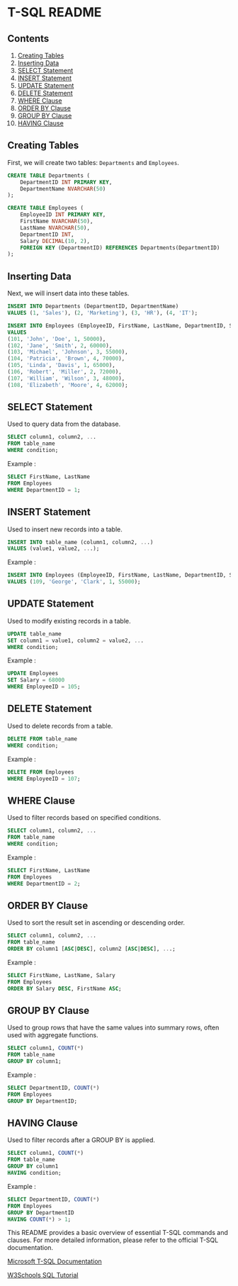 # T-SQL README

## Contents
1. [Creating Tables](#creating-tables)
2. [Inserting Data](#inserting-data)
3. [SELECT Statement](#select-statement)
4. [INSERT Statement](#insert-statement)
5. [UPDATE Statement](#update-statement)
6. [DELETE Statement](#delete-statement)
7. [WHERE Clause](#where-clause)
8. [ORDER BY Clause](#order-by-clause)
9. [GROUP BY Clause](#group-by-clause)
10. [HAVING Clause](#having-clause)

## Creating Tables
First, we will create two tables: `Departments` and `Employees`.

```sql
CREATE TABLE Departments (
    DepartmentID INT PRIMARY KEY,
    DepartmentName NVARCHAR(50)
);

CREATE TABLE Employees (
    EmployeeID INT PRIMARY KEY,
    FirstName NVARCHAR(50),
    LastName NVARCHAR(50),
    DepartmentID INT,
    Salary DECIMAL(10, 2),
    FOREIGN KEY (DepartmentID) REFERENCES Departments(DepartmentID)
);
```

## Inserting Data

Next, we will insert data into these tables.

```sql
INSERT INTO Departments (DepartmentID, DepartmentName)
VALUES (1, 'Sales'), (2, 'Marketing'), (3, 'HR'), (4, 'IT');

INSERT INTO Employees (EmployeeID, FirstName, LastName, DepartmentID, Salary)
VALUES
(101, 'John', 'Doe', 1, 50000),
(102, 'Jane', 'Smith', 2, 60000),
(103, 'Michael', 'Johnson', 3, 55000),
(104, 'Patricia', 'Brown', 4, 70000),
(105, 'Linda', 'Davis', 1, 65000),
(106, 'Robert', 'Miller', 2, 72000),
(107, 'William', 'Wilson', 3, 48000),
(108, 'Elizabeth', 'Moore', 4, 62000);
```

## SELECT Statement

Used to query data from the database.

```sql
SELECT column1, column2, ...
FROM table_name
WHERE condition;
```

Example : 
```sql
SELECT FirstName, LastName
FROM Employees
WHERE DepartmentID = 1;
```

## INSERT Statement

Used to insert new records into a table.

```sql
INSERT INTO table_name (column1, column2, ...)
VALUES (value1, value2, ...);
```

Example : 
```sql
INSERT INTO Employees (EmployeeID, FirstName, LastName, DepartmentID, Salary)
VALUES (109, 'George', 'Clark', 1, 55000);
```

## UPDATE Statement

Used to modify existing records in a table.

```sql
UPDATE table_name
SET column1 = value1, column2 = value2, ...
WHERE condition;
```

Example : 

```sql
UPDATE Employees
SET Salary = 68000
WHERE EmployeeID = 105;
```

## DELETE Statement

Used to delete records from a table.

```sql
DELETE FROM table_name
WHERE condition;
```

Example : 

```sql
DELETE FROM Employees
WHERE EmployeeID = 107;
```

## WHERE Clause

Used to filter records based on specified conditions.

```sql
SELECT column1, column2, ...
FROM table_name
WHERE condition;
```

Example : 

```sql
SELECT FirstName, LastName
FROM Employees
WHERE DepartmentID = 2;
```

## ORDER BY Clause

Used to sort the result set in ascending or descending order.

```sql
SELECT column1, column2, ...
FROM table_name
ORDER BY column1 [ASC|DESC], column2 [ASC|DESC], ...;
```

Example : 

```sql
SELECT FirstName, LastName, Salary
FROM Employees
ORDER BY Salary DESC, FirstName ASC;
```

## GROUP BY Clause

Used to group rows that have the same values into summary rows, often used with aggregate functions.

```sql
SELECT column1, COUNT(*)
FROM table_name
GROUP BY column1;
```

Example : 

```sql
SELECT DepartmentID, COUNT(*)
FROM Employees
GROUP BY DepartmentID;
```

## HAVING Clause

Used to filter records after a GROUP BY is applied.

```sql
SELECT column1, COUNT(*)
FROM table_name
GROUP BY column1
HAVING condition;
```

Example : 

```sql
SELECT DepartmentID, COUNT(*)
FROM Employees
GROUP BY DepartmentID
HAVING COUNT(*) > 1;
```


This README provides a basic overview of essential T-SQL commands and clauses. For more detailed information, please refer to the official T-SQL documentation. 

[Microsoft T-SQL Documentation](https://learn.microsoft.com/en-us/sql/t-sql/language-reference?view=sql-server-ver16)


[W3Schools SQL Tutorial](https://www.w3schools.com/sql/sql_intro.asp)
